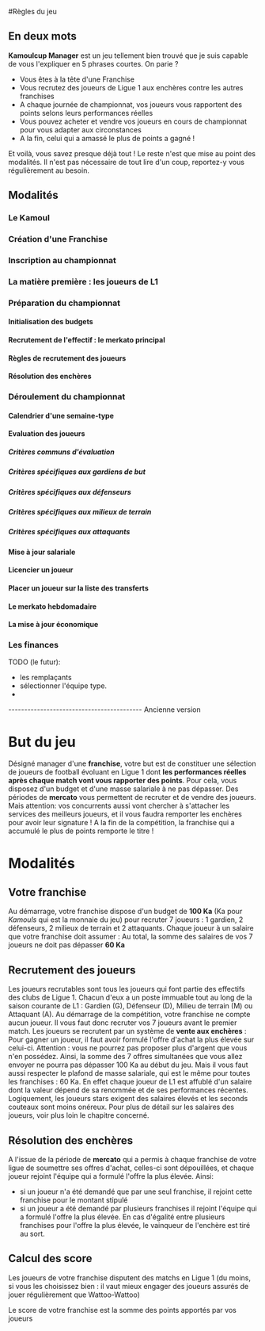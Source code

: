 #Règles du jeu

## En deux mots
**Kamoulcup Manager** est un jeu tellement bien trouvé que je suis capable de vous l'expliquer en 5 phrases courtes. On parie ?

- Vous êtes à la tête d'une Franchise
- Vous recrutez des joueurs de Ligue 1 aux enchères contre les autres franchises
- A chaque journée de championnat, vos joueurs vous rapportent des points selons leurs performances réelles
- Vous pouvez acheter et vendre vos joueurs en cours de championnat pour vous adapter aux circonstances
- A la fin, celui qui a amassé le plus de points a gagné !

Et voilà, vous savez presque déjà tout ! Le reste n'est que mise au point des modalités. Il n'est pas nécessaire de tout lire d'un coup, reportez-y vous régulièrement au besoin.


## Modalités

### Le Kamoul

### Création d'une Franchise

### Inscription au championnat

### La matière première : les joueurs de L1

### Préparation du championnat

#### Initialisation des budgets

#### Recrutement de l'effectif : le merkato principal

#### Règles de recrutement des joueurs

#### Résolution des enchères

### Déroulement du championnat

#### Calendrier d'une semaine-type

#### Evaluation des joueurs

##### Critères communs d'évaluation

##### Critères spécifiques aux gardiens de but

##### Critères spécifiques aux défenseurs

##### Critères spécifiques aux milieux de terrain

##### Critères spécifiques aux attaquants

#### Mise à jour salariale

#### Licencier un joueur

#### Placer un joueur sur la liste des transferts

#### Le merkato hebdomadaire

#### La mise à jour économique

### Les finances


TODO (le futur):
- les remplaçants
- sélectionner l'équipe type.
- 


------------------------------------------ Ancienne version

# But du jeu
Désigné manager d'une **franchise**, votre but est de constituer une sélection de joueurs de football évoluant en Ligue 1 dont **les performances réelles après chaque match vont vous rapporter des points**. Pour cela, vous disposez d'un budget et d'une masse salariale à ne pas dépasser. Des périodes de **mercato** vous permettent de recruter et de vendre des joueurs. Mais attention: vos concurrents aussi vont chercher à s'attacher les services des meilleurs joueurs, et il vous faudra remporter les enchères pour avoir leur signature !
A la fin de la compétition, la franchise qui a accumulé le plus de points remporte le titre !

# Modalités

## Votre franchise
Au démarrage, votre franchise dispose d'un budget de **100 Ka** (Ka pour *Kamouls* qui est la monnaie du jeu) pour recruter 7 joueurs : 1 gardien, 2 défenseurs, 2 milieux de terrain et 2 attaquants. Chaque joueur à un salaire que votre franchise doit assumer : Au total, la somme des salaires de vos 7 joueurs ne doit pas dépasser **60 Ka**

## Recrutement des joueurs
Les joueurs recrutables sont tous les joueurs qui font partie des effectifs des clubs de Ligue 1. Chacun d'eux a un poste immuable tout au long de la saison courante de L1 : Gardien (G), Défenseur (D), Milieu de terrain (M) ou Attaquant (A).
Au démarrage de la compétition, votre franchise ne compte aucun joueur. Il vous faut donc recruter vos 7 joueurs avant le premier match.
Les joueurs se recrutent par un système de **vente aux enchères** : Pour gagner un joueur, il faut avoir formulé l'offre d'achat la plus élevée sur celui-ci. Attention : vous ne pourrez pas proposer plus d'argent que vous n'en possédez. Ainsi, la somme des 7 offres simultanées que vous allez envoyer ne pourra pas dépasser 100 Ka au début du jeu.
Mais il vous faut aussi respecter le plafond de masse salariale, qui est le même pour toutes les franchises : 60 Ka. En effet chaque joueur de L1 est affublé d'un salaire dont la valeur dépend de sa renommée et de ses performances récentes. Logiquement, les joueurs stars exigent des salaires élevés et les seconds couteaux sont moins onéreux. Pour plus de détail sur les salaires des joueurs, voir plus loin le chapitre concerné.

## Résolution des enchères
A l'issue de la période de **mercato** qui a permis à chaque franchise de votre ligue de soumettre ses offres d'achat, celles-ci sont dépouillées, et chaque joueur rejoint l'équipe qui a formulé l'offre la plus élevée. Ainsi:
 - si un joueur n'a été demandé que par une seul franchise, il rejoint cette franchise pour le montant stipulé
 - si un joueur a été demandé par plusieurs franchises il rejoint l'équipe qui a formulé l'offre la plus élevée. En cas d'égalité entre plusieurs franchises pour l'offre la plus élevée, le vainqueur de l'enchère est tiré au sort.
 



## Calcul des score
Les joueurs de votre franchise disputent des matchs en Ligue 1 (du moins, si vous les choisissez bien : il vaut mieux engager des joueurs assurés de jouer régulièrement que Wattoo-Wattoo)

Le score de votre franchise est la somme des points apportés par vos joueurs
